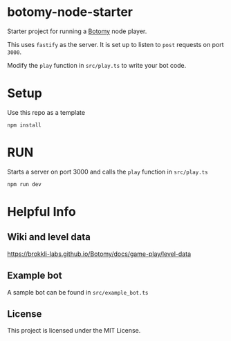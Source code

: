 # botomy-node-starter

Starter project for running a [Botomy](http://botomy.com) node player.

This uses `fastify` as the server. It is set up to listen to `post` requests on port `3000`.

Modify the `play` function in `src/play.ts` to write your bot code.

# Setup

Use this repo as a template

```
npm install
```

# RUN

Starts a server on port 3000 and calls the `play` function in `src/play.ts`

```
npm run dev
```

# Helpful Info

## Wiki and level data

https://brokkli-labs.github.io/Botomy/docs/game-play/level-data

## Example bot

A sample bot can be found in `src/example_bot.ts`

## License

This project is licensed under the MIT License.
